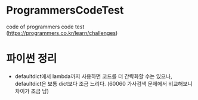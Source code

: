 # ProgrammersCodeTest
code of programmers code test (https://programmers.co.kr/learn/challenges)

# 파이썬 정리
- defaultdict에서 lambda까지 사용하면 코드를 더 간략화할 수는 있으나, defaultdict은 보통 dict보다 조금 느리다. (60060 가사검색 문제에서 비교해보니 차이가 조금 남)

